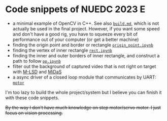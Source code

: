 # Code snippets of NUEDC 2023 E

- a minimal example of OpenCV in C++. See also [`build.md`](build.md), which is not actually be used in the final project. However, if you want some speed and don't have a good rig, you have to squeeze every bit of performance out of your computer (or get a better machine)
- finding the origin point and border or rectangle [`origin_point.ipynb`](origin_point.ipynb)
- finding the vertex of inner rectangle [`rect.ipynb`](rect.ipynb)
- finding the inner and outer borders of inner rectangle, and construct a path to follow [`pp.ipynb`](pp.ipynb)
- filter out the background of captured video that is not right on target with [M-LSD](https://github.com/navervision/mlsd) and [MiDaS](https://github.com/isl-org/MiDaS)
- a async driver of a closed loop module that communicates by UART: [`motor`](motor)

I'm too lazy to build the whole project/system but I believe you can finish it with these code snippets.

~~By the way I don't have much knowledge on step motor/servo motor. I just focus on vision processing.~~
